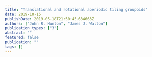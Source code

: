 ```yaml
---
title: "Translational and rotational aperiodic tiling groupoids"
date: 2019-10-15
publishDate: 2019-05-18T21:50:45.634663Z
authors: ["John R. Hunton", "James J. Walton"]
publication_types: ["3"]
abstract: ""
featured: false
publication: ""
tags: []
---
```


